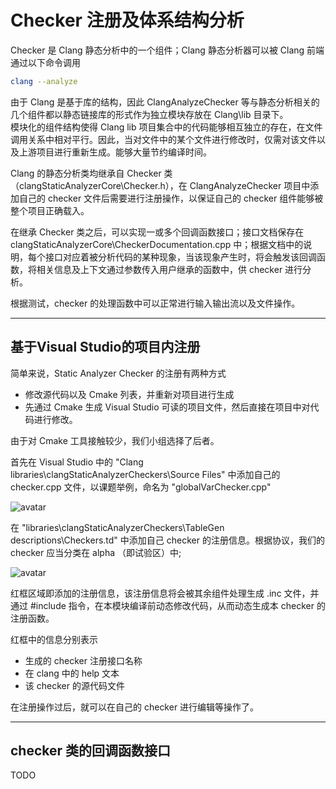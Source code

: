 # Checker 注册及体系结构分析

Checker 是 Clang 静态分析中的一个组件；Clang 静态分析器可以被 Clang 前端通过以下命令调用

```sh
clang --analyze
```

由于 Clang 是基于库的结构，因此 ClangAnalyzeChecker 等与静态分析相关的几个组件都以静态链接库的形式作为独立模块存放在 Clang\lib 目录下。  
模块化的组件结构使得 Clang lib 项目集合中的代码能够相互独立的存在，在文件调用关系中相对平行。因此，当对文件中的某个文件进行修改时，仅需对该文件以及上游项目进行重新生成。能够大量节约编译时间。

Clang 的静态分析类均继承自 Checker 类（clangStaticAnalyzerCore\Checker.h），在 ClangAnalyzeChecker 项目中添加自己的 checker 文件后需要进行注册操作，以保证自己的 checker 组件能够被整个项目正确载入。

在继承 Checker 类之后，可以实现一或多个回调函数接口；接口文档保存在 clangStaticAnalyzerCore\CheckerDocumentation.cpp 中；根据文档中的说明，每个接口对应着被分析代码的某种现象，当该现象产生时，将会触发该回调函数，将相关信息及上下文通过参数传入用户继承的函数中，供 checker 进行分析。  

根据测试，checker 的处理函数中可以正常进行输入输出流以及文件操作。

---

## 基于Visual Studio的项目内注册

简单来说，Static Analyzer Checker 的注册有两种方式

* 修改源代码以及 Cmake 列表，并重新对项目进行生成
* 先通过 Cmake 生成 Visual Studio 可读的项目文件，然后直接在项目中对代码进行修改。

由于对 Cmake 工具接触较少，我们小组选择了后者。

首先在 Visual Studio 中的 "Clang libraries\clangStaticAnalyzerCheckers\Source Files" 中添加自己的 checker.cpp 文件，以课题举例，命名为 "globalVarChecker.cpp"

![avatar](\img\0_0.png)

在 "libraries\clangStaticAnalyzerCheckers\TableGen descriptions\Checkers.td" 中添加自己 checker 的注册信息。根据协议，我们的 checker 应当分类在 alpha （即试验区）中;

![avatar](\img\0_1.png)

红框区域即添加的注册信息，该注册信息将会被其余组件处理生成 .inc 文件，并通过 \#include 指令，在本模块编译前动态修改代码，从而动态生成本 checker 的注册函数。

红框中的信息分别表示

* 生成的 checker 注册接口名称
* 在 clang 中的 help 文本
* 该 checker 的源代码文件

在注册操作过后，就可以在自己的 checker 进行编辑等操作了。

---

## checker 类的回调函数接口

TODO
